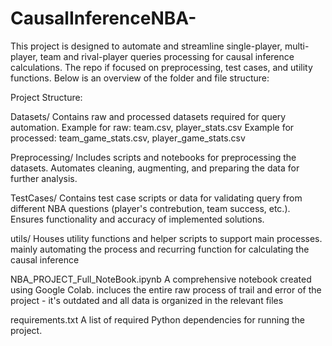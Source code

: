 # CausalInferenceNBA-

This project is designed to automate and streamline single-player, multi-player, team and rival-player queries processing for causal inference calculations.
The repo if focused on preprocessing, test cases, and utility functions. Below is an overview of the folder and file structure:

Project Structure:

Datasets/
Contains raw and processed datasets required for query automation.
Example for raw: team.csv, player_stats.csv
Example for processed: team_game_stats.csv, player_game_stats.csv

Preprocessing/
Includes scripts and notebooks for preprocessing the datasets.
Automates cleaning, augmenting, and preparing the data for further analysis.

TestCases/
Contains test case scripts or data for validating query from different NBA questions (player's contrebution, team success, etc.).
Ensures functionality and accuracy of implemented solutions.

utils/
Houses utility functions and helper scripts to support main processes.
mainly automating the process and recurring function for calculating the causal inference

NBA_PROJECT_Full_NoteBook.ipynb
A comprehensive notebook created using Google Colab.
incluces the entire raw process of trail and error of the project - it's outdated and all data is organized in the relevant files

requirements.txt
A list of required Python dependencies for running the project.
